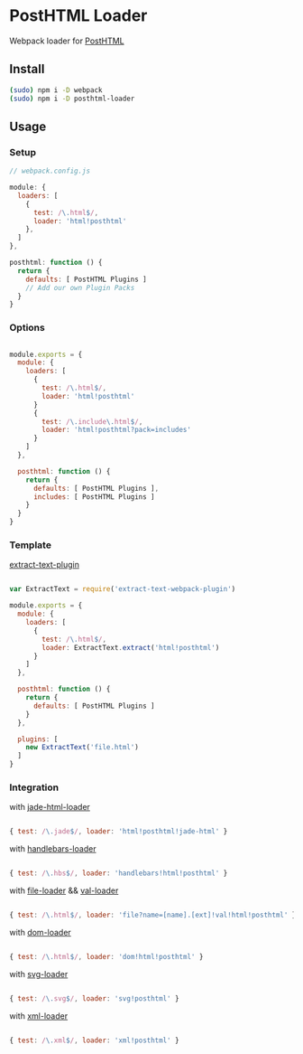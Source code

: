 # PostHTML Loader
Webpack loader for [PostHTML](https://github.com/posthtml/posthtml)

## Install

```bash
(sudo) npm i -D webpack
(sudo) npm i -D posthtml-loader
```

## Usage
### Setup

```javascript
// webpack.config.js

module: {
  loaders: [
    {
      test: /\.html$/,
      loader: 'html!posthtml'
    },
  ]
},

posthtml: function () {
  return {
    defaults: [ PostHTML Plugins ]
    // Add our own Plugin Packs
  }
}
```

### Options

```javascript

module.exports = {
  module: {
    loaders: [
      {
        test: /\.html$/,
        loader: 'html!posthtml'
      }
      {
        test: /\.include\.html$/,
        loader: 'html!posthtml?pack=includes'
      }
    ]
  },

  posthtml: function () {
    return {
      defaults: [ PostHTML Plugins ],
      includes: [ PostHTML Plugins ]
    }
  }
}
```

### Template
[extract-text-plugin](https://github.com/webpack/extract-text-webpack-plugin)

```javascript

var ExtractText = require('extract-text-webpack-plugin')

module.exports = {
  module: {
    loaders: [
      {
        test: /\.html$/,
        loader: ExtractText.extract('html!posthtml')
      }
    ]
  },

  posthtml: function () {
    return {
      defaults: [ PostHTML Plugins ]
    }
  },

  plugins: [
    new ExtractText('file.html')
  ]
}
```

### Integration
with [jade-html-loader](https://github.com/bline/jade-html-loader)

```javascript

{ test: /\.jade$/, loader: 'html!posthtml!jade-html' }
```

with [handlebars-loader](https://github.com/altano/handlebars-loader)

```javascript

{ test: /\.hbs$/, loader: 'handlebars!html!posthtml' }
```

with [file-loader](https://github.com/webpack/file-loader) && [val-loader](https://github.com/webpack/val-loader)

```javascript

{ test: /\.html$/, loader: 'file?name=[name].[ext]!val!html!posthtml' }
```

with [dom-loader](https://github.com/Wizcorp/dom-loader)

```javascript

{ test: /\.html$/, loader: 'dom!html!posthtml' }
```

with [svg-loader](https://github.com/dolbyzerr/svg-loader)

```javascript

{ test: /\.svg$/, loader: 'svg!posthtml' }
```

with [xml-loader](https://github.com/gisikw/xml-loader)

```javascript

{ test: /\.xml$/, loader: 'xml!posthtml' }
```
